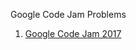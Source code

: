 Google Code Jam Problems

1. [Google Code Jam 2017](https://github.com/k0syan/GoogleCodeJam/tree/master/Google%20Code%20Jam%202017/Qualification)
